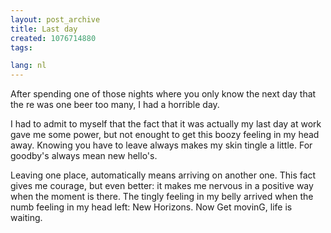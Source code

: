 ```yaml
---
layout: post_archive
title: Last day
created: 1076714880
tags:

lang: nl
---
```

After spending one of those nights where you only know the next day that the re was one beer too many, I had a horrible day.

I had to admit to myself that the fact that it was actually my last day at work gave me some power, but not enought to get this boozy feeling in my head away. Knowing you have to leave always makes my skin tingle a little. For goodby's always mean new hello's.

Leaving one place, automatically means arriving on another one. This fact gives me courage, but even better: it makes me nervous in a positive way when the moment is there. The tingly feeling in my belly arrived when the numb feeling in my head left: New Horizons. Now Get movinG, life is waiting.
